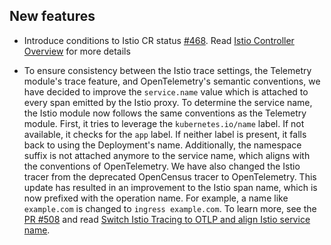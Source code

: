 
## New features

- Introduce conditions to Istio CR status [#468](https://github.com/kyma-project/istio/issues/468). Read [Istio Controller Overview](https://github.com/kyma-project/istio/blob/main/docs/user/00-10-overview-istio-controller.md) for more details

- To ensure consistency between the Istio trace settings, the Telemetry module's trace feature, and OpenTelemetry's semantic conventions, we have decided to improve the `service.name` value which is attached to every span emitted by the Istio proxy.
  To determine the service name, the Istio module now follows the same conventions as the Telemetry module. First, it tries to leverage the `kubernetes.io/name` label. If not available, it checks for the `app` label. If neither label is present, it falls back to using the Deployment's name.
  Additionally, the namespace suffix is not attached anymore to the service name, which aligns with the conventions of OpenTelemetry.
   We have also changed the Istio tracer from the deprecated OpenCensus tracer to OpenTelemetry. This update has resulted in an improvement to the Istio span name, which is now prefixed with the operation name. For example, a name like `example.com` is changed to `ingress example.com`.
   To learn more, see the [PR #508](https://github.com/kyma-project/istio/pull/508) and read [Switch Istio Tracing to OTLP and align Istio service name](https://github.com/kyma-project/telemetry-manager/issues/557).